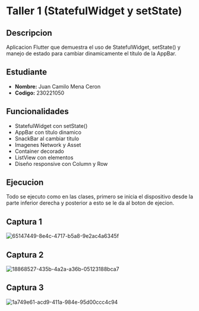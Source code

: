 # Taller 1 (StatefulWidget y setState)

## Descripcion
Aplicacion Flutter que demuestra el uso de StatefulWidget, setState() y manejo de estado para cambiar dinamicamente el título de la AppBar.

## Estudiante
- **Nombre:** Juan Camilo Mena Ceron
- **Codigo:** 230221050

## Funcionalidades
- StatefulWidget con setState()
- AppBar con título dinamico
- SnackBar al cambiar titulo
- Imagenes Network y Asset
- Container decorado
- ListView con elementos
- Diseño responsive con Column y Row

## Ejecucion
Todo se ejecuto como en las clases, primero se inicia el dispositivo desde la parte inferior derecha y posterior a esto se le da al boton de ejecion.

## Captura 1
![65147449-8e4c-4717-b5a8-9e2ac4a6345f](https://github.com/user-attachments/assets/81453979-9f52-46ff-ab0d-7c459f57eb89)

## Captura 2
![18868527-435b-4a2a-a36b-05123188bca7](https://github.com/user-attachments/assets/33d91260-de94-4318-9e70-909b4988615d)

## Captura 3
![1a749e61-acd9-411a-984e-95d00ccc4c94](https://github.com/user-attachments/assets/0c2bc394-05a4-49cc-9754-85deddc68ef9)


